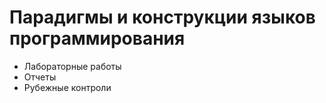 # Парадигмы и конструкции языков программирования
- Лабораторные работы
- Отчеты
- Рубежные контроли
